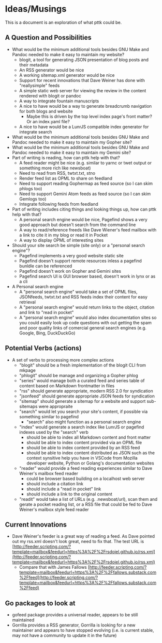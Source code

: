 
Ideas/Musings
=============

This is a document is an exploration of what pttk could be.

A Question and Possibilities
----------------------------

- What would be the minimum additional tools besides GNU Make and Pandoc needed to make it easy to maintain my website?
    - blogit, a tool for generating JSON presentation of blog posts and their metadata
    - An RSS generator would be nice
    - A working sitemap.xml generator would be nice
    - Support for recent innovations that Dave Weiner has done with "reallysimple" feeds
    - A simple static web server for viewing the review in the content rendered with blogit or pandoc
    - A way to integrate fountain manuscripts
    - A nice to have would be a way to generate breadcrumb navigation for both blogs and website
        - Maybe this is driven by the top level index page's front matter? Or an index.yaml file?
    - A nice to have would be a LunrJS compatible index generator for integrate search
- What would be the minimum additional tools besides GNU Make and Pandoc needed to make it easy to maintain my Gopher site?
- What would be the minimum additional tools besides GNU Make and Pandoc needed to make it easy to maintain my Gemini site?
- Part of writing is reading, how can pttk help with that?
    - A feed reader might be nice (e.g. similar to yarnc or twet output or something more rich like newsboat)
    - Need to read from RSS, twtxt.txt, stno
    - Render feed list as OPML to share on feedland
    - Need to support reading Gophermap as feed source (so I can skim phlogs too)
    - Need to support Gemini Atom feeds as feed source (so I can skim Gemlogs too)
    - Integrate following feeds from feedland
- Part of writing includes citing things and looking things up, how can pttk help with that?
    - A personal search engine would be nice, Pagefind shows a very good approach but doesn't search from the command line
    - A way to read/reference freeds like Dave Wiener's feed mailbox with a link to cite it in my blog or read it in Pocket
    - A way to display OPML of interesting sites
- Should your site search be simple (site only) or a "personal search engine"?
    - Pagefind implements a very good website static site
    - Pagefind doesn't support remote resources inless a pagefind bunldle can be referenced
    - Pagefind doesn't work on Gopher and Gemini sites
    - Pagefind search UI is GUI browser based, doesn't work in lynx or as a cli
- A Personal search engine
    - A "personal search engine" would take a set of OPML files, JSONfeeds, twtxt.txt and RSS feeds index their content for easy retrieval
    - A "personal search engine" would return links to the object, citation and link to "read in pocket"
    - A "personal search engine" would also index documentation sites so you could easily look up code questions with out getting the spam and poor quality links of comercial general search engines (e.g. Google, Bing, DuckDuckGo)

Potential Verbs (actions)
-------------------------

- A set of verbs to processing more complex actions
    - "blogit" should be a fresh implementation of the blogit CLI from mkpage
    - "phlogit" should be manage and organizing a Gopher phlog
    - "series" would manage both a curated feed and series table of content based on Markdown frontmatter in files
    - "rss" should generate appropriate, modern RSS 2.0 for syndication
    - "jsonfeed" should generate appropriate JSON feeds for syndication
    - "sitemap" should generate a sitemap for a website and support sub-sitemaps were appropraite
    - "search" would let you search your site's content, if possible via something similar to pagefind
        - "search" also might function as a personal search engine
    - "index" would generate a search index like LunrJS or pagefind indexes used by the "search" verb
        - should be able to index all Markdown content and front matter
        - should be able to index content provided via an OPML file
        - should be able to index content provided by an RSS feed
        - should be able to index content distributed as JSON such as the context synsitive help you have in VSCode from Mozilla developer website, Python or Golang's documentation websites
    - "reader" would provide a feed reading experiences similar to Dave Weiner's mailbox feed reader
        - could be browser based building on a localhost web server
        - should include a citation link
        - should include a "read in pocket" link
        - should include a link to the original content
    - "readit" would take a list of URLs (e.g. .newsboat/url), scan them and gerate a pocket reading list, or a RSS file that could be fed to Dave Weiner's mailbox style feed reader


Current Innovations
-------------------

- Dave Weiner's feeder is a great way of reading a feed. As Dave pointed out my rss.xml doesn't look great, need to fix that. The test URL is [http://feeder.scripting.com/?template=mailbox&feedurl=https%3A%2F%2Frsdoiel.github.io/rss.xml](http://feeder.scripting.com/?template=mailbox&feedurl=https%3A%2F%2Frsdoiel.github.io/rss.xml)
    - Compare that with James Fallows [http://feeder.scripting.com/?template=mailbox&feedurl=https%3A%2F%2Ffallows.substack.com%2Ffeed](http://feeder.scripting.com/?template=mailbox&feedurl=https%3A%2F%2Ffallows.substack.com%2Ffeed)


Go packages to look at
----------------------

- gofeed package provides a universal reader, appears to be still maintained
- Gorrilla provides a RSS generator, Gorrilla is looking for a new maintainer and appears to have stopped evolving (i.e. is current stable, may not have a community to update it in the future)

